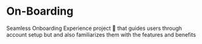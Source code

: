 # On-Boarding
Seamless Onboarding Experience project 🚀 that guides users through account setup but and also familiarizes them with the features and benefits
